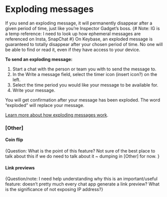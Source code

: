 # Exploding messages
If you send an exploding message, it will permanently disappear after a given period of time, just like you’re Inspector Gadget’s boss. {# Note: IG is a temp reference: I need to look up how ephemeral messages are referenced on Insta, SnapChat #} On Keybase, an exploded message is guaranteed to totally disappear after your chosen period of time. No one will be able to find or read it, even if they have access to your device. 

**To send an exploding message:**  
1. Start a chat with the person or team you with to send the message to.
2. In the Write a message field, select the timer icon (insert icon?) on the left.
3. Select the time period you would like your message to be available for.
4. Write your message. 

You will get confirmation after your message has been exploded. The word “exploded” will replace your message. 

[Learn more about how exploding messages work](https://keybase.io/docs/chat/ephemeral).

### [Other]

#### Coin flip

{Question: What is the point of this feature? Not sure of the best place to talk about this if we do need to talk about it ~ dumping in [Other] for now. }

#### Link previews

{Question/note: I need help understanding why this is an important/useful feature: doesn’t pretty much every chat app generate a link preview? What is the significance of not exposing IP address?} 
